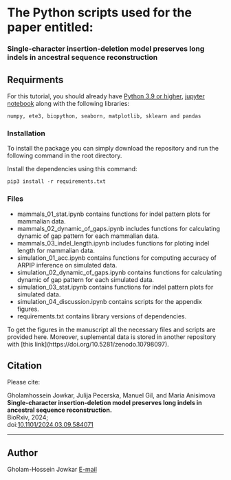 # The Python scripts used for the paper entitled:
### Single-character insertion-deletion model preserves long indels in ancestral sequence reconstruction

## Requirments
For this tutorial, you should already have [Python 3.9 or higher](https://realpython.com/installing-python/), [jupyter notebook](https://jupyter.org/install) along with the following libraries:

```numpy, ete3, biopython, seaborn, matplotlib, sklearn and pandas```

### Installation

To install the package you can simply download the repository and run the following command in the root directory.

Install the dependencies using this command:

```console
pip3 install -r requirements.txt
```

### Files

<ul>
	<li> mammals_01_stat.ipynb contains functions for indel pattern plots for mammalian data.</li>
	<li> mammals_02_dynamic_of_gaps.ipynb includes functions for calculating dynamic of gap pattern for each mammalian data.</li>
	<li> mammals_03_indel_length.ipynb includes functions for ploting indel length for mammalian data.</li>
	<li> simulation_01_acc.ipynb contains functions for computing accuracy of ARPIP inference on simulated data.</li>
	<li> simulation_02_dynamic_of_gaps.ipynb contains functions for calculating dynamic of gap pattern for each simulated data. </li>
	<li> simulation_03_stat.ipynb contains functions for indel pattern plots for simulated data.</li>
	<li> simulation_04_discussion.ipynb contains scripts for the appendix figures.</li>
	<li> requirements.txt contains library versions of dependencies.</li>

</ul>
To get the figures in the manuscript all the necessary files and scripts are provided here.
Moreover, suplemental data is stored in another repository with [this link](https://doi.org/10.5281/zenodo.10798097). 

## Citation

Please cite:

Gholamhossein Jowkar, Julija Pecerska, Manuel Gil, and Maria Anisimova  
**Single-character insertion-deletion model preserves long indels in ancestral sequence reconstruction.**  
BioRxiv, 2024;  
doi:[10.1101/2024.03.09.584071](https://doi.org/10.1101/2024.03.09.584071)

---
## Author

Gholam-Hossein Jowkar [E-mail](jowk@zhaw.ch)